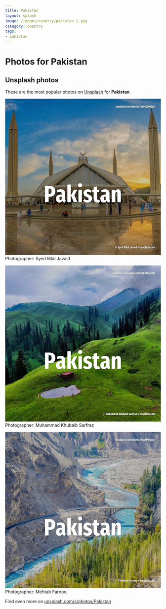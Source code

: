 ```yaml
---
title: Pakistan
layout: splash
image: /images/country/pakistan.1.jpg
category: country
tags:
- pakistan
---
```

# Photos for Pakistan
 
## Unsplash photos
These are the most popular photos on [Unsplash](https://unsplash.com) for **Pakistan**.
 
![Pakistan](/images/country/pakistan.1.jpg)
Photographer:  Syed Bilal Javaid
 
![Pakistan](/images/country/pakistan.2.jpg)
Photographer:  Muhammad Khubaib Sarfraz
 
![Pakistan](/images/country/pakistan.3.jpg)
Photographer:  Mehtab Farooq
 
Find even more on [unsplash.com/s/photos/Pakistan](https://unsplash.com/s/photos/Pakistan)
 
